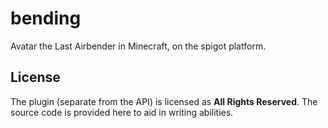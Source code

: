 # bending

Avatar the Last Airbender in Minecraft, on the spigot platform.

## License

The plugin (separate from the API) is licensed as **All Rights Reserved**. The source code is provided here to aid in writing abilities. 